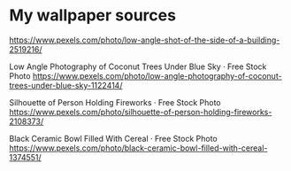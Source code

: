 # My wallpaper sources

https://www.pexels.com/photo/low-angle-shot-of-the-side-of-a-building-2519216/

Low Angle Photography of Coconut Trees Under Blue Sky · Free Stock Photo
https://www.pexels.com/photo/low-angle-photography-of-coconut-trees-under-blue-sky-1122414/

Silhouette of Person Holding Fireworks · Free Stock Photo
https://www.pexels.com/photo/silhouette-of-person-holding-fireworks-2108373/

Black Ceramic Bowl Filled With Cereal · Free Stock Photo
https://www.pexels.com/photo/black-ceramic-bowl-filled-with-cereal-1374551/
